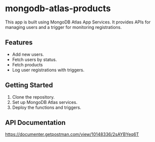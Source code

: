 # mongodb-atlas-products

This app is built using MongoDB Atlas App Services. It provides APIs for managing users and a trigger for monitoring registrations.

## Features
- Add new users.
- Fetch users by status.
- Fetch products
- Log user registrations with triggers.

## Getting Started
1. Clone the repository.
2. Set up MongoDB Atlas services.
3. Deploy the functions and triggers.

## API Documentation
https://documenter.getpostman.com/view/10148336/2sAYBYeq6T